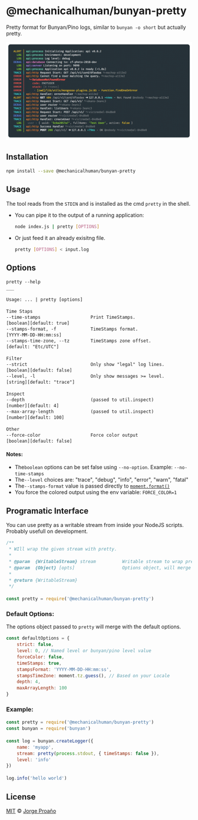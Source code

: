 <!--@h1([pkg.name])-->

# @mechanicalhuman/bunyan-pretty

<!--/@-->

<!--@pkg.description-->

Pretty format for Bunyan/Pino logs, similar to `bunyan -o short` but actually pretty.

<!--/@-->

![hero image](https://raw.githubusercontent.com/MechanicalHuman/dev-bunyan-pretty/master/img/pretty-nostamps.png)

<!--@installation()-->

## Installation

```sh
npm install --save @mechanicalhuman/bunyan-pretty
```

<!--/@-->

## Usage

The tool reads from the `STDIN` and is installed as the cmd `pretty` in the shell.

-   You can pipe it to the output of a running application:

    ```sh
    node index.js | pretty [OPTIONS]
    ```

-   Or just feed it an already exisitng file.

    ```sh
    pretty [OPTIONS] < input.log
    ```

## Options

    pretty --help
    ___

    Usage: ... | pretty [options]

    Time Staps
    --time-stamps                   Print TimeStamps.                   [boolean][default: true]
    --stamps-format, -f             TimeStamps format.                  [YYYY-MM-DD-HH:mm:ss]
    --stamps-time-zone, --tz        TimeStamps zone offset.             [default: "Etc/UTC"]

    Filter
    --strict                        Only show "legal" log lines.        [boolean][default: false]
    --level, -l                     Only show messages >= level.        [string][default: "trace"]

    Inspect
    --depth                         (passed to util.inspect)            [number][default: 4]
    --max-array-length              (passed to util.inspect)            [number][default: 100]

    Other
    --force-color                   Force color output                  [boolean][default: false]

#### Notes:

-   The`boolean` options can be set false using `--no-option`. Example: `--no-time-stamps`
-   The`--level` choices are: "trace", "debug", "info", "error", "warn", "fatal"
-   The`--stamps-format` value is passed directly to [`moment.format()`](https://momentjs.com/docs/#/displaying/format/)
-   You force the colored output using the env variable: `FORCE_COLOR=1`

## Programatic Interface

You can use pretty as a writable stream from inside your NodeJS scripts. Probably usefull on development.

```js
/**
 * WIll wrap the given stream with pretty.
 *
 * @param  {WritableStream} stream          Writable stream to wrap pretty around
 * @param  {Object} [opts]                  Options object, will merge with the default options.
 *
 * @return {WritableStream}
 */

const pretty = require('@mechanicalhuman/bunyan-pretty')
```

### Default Options:

The options object passed to `pretty` will merge with the default options.

```js
const defaultOptions = {
    strict: false,
    level: 0, // Named level or bunyan/pino level value
    forceColor: false,
    timeStamps: true,
    stampsFormat: 'YYYY-MM-DD-HH:mm:ss',
    stampsTimeZone: moment.tz.guess(), // Based on your Locale
    depth: 4,
    maxArrayLength: 100
}
```

### Example:

```js
const pretty = require('@mechanicalhuman/bunyan-pretty')
const bunyan = require('bunyan')

const log = bunyan.createLogger({
    name: 'myapp',
    stream: pretty(process.stdout, { timeStamps: false }),
    level: 'info'
})

log.info('hello world')
```

<!--@license()-->

## License

[MIT](./LICENSE) © [Jorge Proaño](https://www.hidden-node-problem.com)

<!--/@-->

